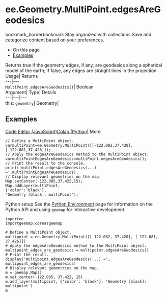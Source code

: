  
#  ee.Geometry.MultiPoint.edgesAreGeodesics 
bookmark_borderbookmark Stay organized with collections  Save and categorize content based on your preferences.
  * On this page
  * [Examples](https://developers.google.com/earth-engine/apidocs/ee-geometry-multipoint-edgesaregeodesics#examples)


Returns true if the geometry edges, if any, are geodesics along a spherical model of the earth; if false, any edges are straight lines in the projection. 
Usage| Returns  
---|---  
`MultiPoint.edgesAreGeodesics()`| Boolean  
Argument| Type| Details  
---|---|---  
this: `geometry`| Geometry|   
## Examples
[Code Editor (JavaScript)](https://developers.google.com/earth-engine/apidocs/ee-geometry-multipoint-edgesaregeodesics#code-editor-javascript-sample)[Colab (Python)](https://developers.google.com/earth-engine/apidocs/ee-geometry-multipoint-edgesaregeodesics#colab-python-sample) More
```
// Define a MultiPoint object.
varmultiPoint=ee.Geometry.MultiPoint([[-122.082,37.420],[-122.081,37.426]]);
// Apply the edgesAreGeodesics method to the MultiPoint object.
varmultiPointEdgesAreGeodesics=multiPoint.edgesAreGeodesics();
// Print the result to the console.
print('multiPoint.edgesAreGeodesics(...) =',multiPointEdgesAreGeodesics);
// Display relevant geometries on the map.
Map.setCenter(-122.085,37.422,15);
Map.addLayer(multiPoint,
{'color':'black'},
'Geometry [black]: multiPoint');
```
Python setup
See the [ Python Environment](https://developers.google.com/earth-engine/guides/python_install) page for information on the Python API and using `geemap` for interactive development.
```
importee
importgeemap.coreasgeemap
```
```
# Define a MultiPoint object.
multipoint = ee.Geometry.MultiPoint([[-122.082, 37.420], [-122.081, 37.426]])
# Apply the edgesAreGeodesics method to the MultiPoint object.
multipoint_edges_are_geodesics = multipoint.edgesAreGeodesics()
# Print the result.
display('multipoint.edgesAreGeodesics(...) =', multipoint_edges_are_geodesics)
# Display relevant geometries on the map.
m = geemap.Map()
m.set_center(-122.085, 37.422, 15)
m.add_layer(multipoint, {'color': 'black'}, 'Geometry [black]: multipoint')
m
```

